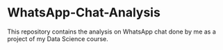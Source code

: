 # WhatsApp-Chat-Analysis
This repository contains the analysis on WhatsApp chat done by me as a project of my Data Science course.
